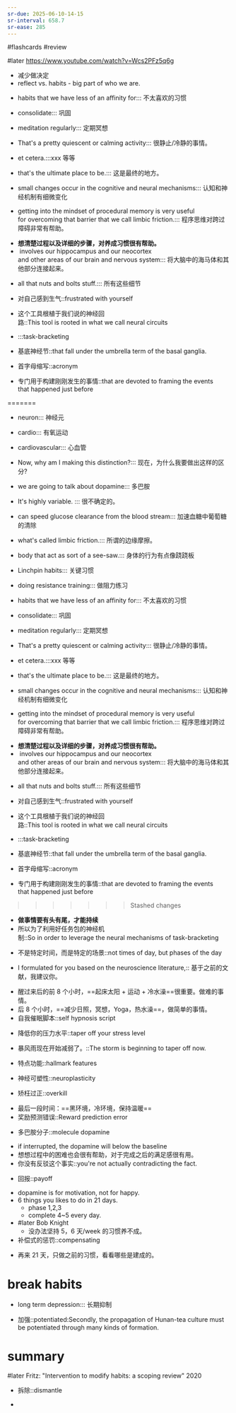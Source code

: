 ```yaml
---
sr-due: 2025-06-10-14-15
sr-interval: 658.7
sr-ease: 285
---
```


#flashcards 
#review

#later https://www.youtube.com/watch?v=Wcs2PFz5q6g
- 减少做决定
- reflect  vs. habits - big part of who we are.
<!--SR:!2024-03-24,9,264!2024-03-23,8,264-->
- habits that we have less of an affinity for::: 不太喜欢的习惯
<!--SR:!2024-11-24,48,264!2025-03-20,167,264-->
- consolidate::: 巩固
<!--SR:!2024-08-13,27,244!2024-12-06,60,264-->
- meditation regularly::: 定期冥想
<!--SR:!2024-11-13,427,265!2024-12-06,60,264-->
- That's a pretty quiescent or calming activity::: 很静止/冷静的事情。
<!--SR:!2024-07-22,21,264!2024-12-25,79,284-->
- et cetera.:::xxx 等等
<!--SR:!2024-12-09,63,264!2025-02-20,136,264-->
- that's the ultimate place to be.::: 这是最终的地方。
<!--SR:!2024-08-14,72,264!2025-04-17,192,264-->
- small changes occur in the cognitive and neural mechanisms::: 认知和神经机制有细微变化
<!--SR:!2024-10-26,117,284!2025-02-07,122,264-->
- getting into the mindset of procedural memory is very useful for overcoming that barrier that we call limbic friction.::: 程序思维对跨过障碍非常有帮助。
<!--SR:!2025-05-01,499,250!2025-04-06,181,264-->
- **想清楚过程以及详细的步骤，对养成习惯很有帮助。**
-  involves our hippocampus and our neocortex and other areas of our brain and nervous system::: 将大脑中的海马体和其他部分连接起来。
<!--SR:!2024-07-21,20,264!2024-10-20,68,264-->
- all that nuts and bolts stuff.::: 所有这些细节
<!--SR:!2024-11-11,54,264!2025-05-04,212,264-->
- 对自己感到生气::frustrated with yourself
<!--SR:!2024-11-01,25,244-->
- 这个工具根植于我们说的神经回路::This tool is rooted in what we call neural circuits
<!--SR:!2025-02-18,134,264-->
- :::task-bracketing
<!--SR:!2026-11-28,880,272!2025-04-12,186,264-->
- 基底神经节::that fall under the umbrella term of the basal ganglia.
<!--SR:!2025-02-21,137,264-->
- 首字母缩写::acronym
<!--SR:!2024-10-29,77,264-->
- 专门用于构建刚刚发生的事情::that are devoted to framing the events that happened just before
<!--SR:!2024-10-07,98,284-->
=======
- neuron::: 神经元
<!--SR:!2025-03-29,192,264!2024-08-30,60,264-->
- cardio::: 有氧运动
<!--SR:!2024-12-11,65,264!2024-07-29,28,264-->
- cardiovascular::: 心血管
<!--SR:!2025-05-29,440,210!2024-07-30,29,264-->
- Now, why am I making this distinction?::: 现在，为什么我要做出这样的区分?
<!--SR:!2026-06-08,707,250!2024-10-12,16,244-->
- we are going to talk about dopamine::: 多巴胺
<!--SR:!2024-07-24,23,264!2024-08-25,55,264-->
- It's highly variable. ::: 很不确定的。
<!--SR:!2024-12-22,76,264!2024-12-18,72,264-->
- can speed glucose clearance from the blood stream::: 加速血糖中葡萄糖的清除
<!--SR:!2024-07-28,27,264!2024-07-27,26,264-->
- what's called limbic friction.::: 所谓的边缘摩擦。
<!--SR:!2025-04-30,415,205!2025-04-05,199,264-->
- body that act as sort of a see-saw.::: 身体的行为有点像跷跷板
<!--SR:!2024-07-25,52,264!2025-03-27,171,264-->
- Linchpin habits::: 关键习惯
<!--SR:!2025-05-01,206,264!2025-04-17,192,264-->
- doing resistance training::: 做阻力练习
<!--SR:!2024-07-26,25,264!2024-12-01,58,264-->
- habits that we have less of an affinity for::: 不太喜欢的习惯
<!--SR:!2026-04-24,662,250!2025-03-25,169,264-->
- consolidate::: 巩固
<!--SR:!2024-12-21,75,264!2025-03-08,152,264-->
- meditation regularly::: 定期冥想
<!--SR:!2024-11-18,61,264!2024-12-05,62,264-->
- That's a pretty quiescent or calming activity::: 很静止/冷静的事情。
<!--SR:!2025-05-08,213,264!2024-12-09,63,264-->
- et cetera.:::xxx 等等
<!--SR:!2026-04-15,653,245!2025-04-19,197,264-->
- that's the ultimate place to be.::: 这是最终的地方。
<!--SR:!2024-09-03,64,264!2024-12-13,70,264-->
- small changes occur in the cognitive and neural mechanisms::: 认知和神经机制有细微变化
<!--SR:!2025-05-08,419,205!2024-12-02,56,264-->
- getting into the mindset of procedural memory is very useful for overcoming that barrier that we call limbic friction.::: 程序思维对跨过障碍非常有帮助。
<!--SR:!2025-05-05,210,264!2024-12-22,76,264-->
- **想清楚过程以及详细的步骤，对养成习惯很有帮助。**
-  involves our hippocampus and our neocortex and other areas of our brain and nervous system::: 将大脑中的海马体和其他部分连接起来。
<!--SR:!2024-08-12,70,264!2024-09-16,77,264-->
- all that nuts and bolts stuff.::: 所有这些细节
<!--SR:!2024-09-17,78,264!2024-12-13,67,264-->
- 对自己感到生气::frustrated with yourself
<!--SR:!2025-03-11,361,192-->
- 这个工具根植于我们说的神经回路::This tool is rooted in what we call neural circuits
<!--SR:!2024-07-23,22,264-->
- :::task-bracketing
<!--SR:!2024-12-15,68,264!2024-07-30,29,264-->
- 基底神经节::that fall under the umbrella term of the basal ganglia.
<!--SR:!2024-07-20,19,264-->
- 首字母缩写::acronym
<!--SR:!2024-08-19,49,264-->
- 专门用于构建刚刚发生的事情::that are devoted to framing the events that happened just before
<!--SR:!2024-07-30,29,264-->
>>>>>>> Stashed changes
- **做事情要有头有尾，才能持续**
- 所以为了利用好任务包的神经机制::So in order to leverage the neural mechanisms of task-bracketing
<!--SR:!2024-07-21,20,264-->
- 不是特定时间，而是特定的场景::not times of day, but phases of the day
<!--SR:!2025-02-23,138,264-->
- I formulated for you based on the neuroscience literature,:: 基于之前的文献，我建议你。
<!--SR:!2024-12-15,70,264-->
- 醒过来后的前 8 个小时，==起床太阳 + 运动 + 冷水澡==很重要。做难的事情。
- 后 8 个小时，==减少日照，冥想，Yoga，热水澡==，做简单的事情。
- 自我催眠脚本::self hypnosis script
<!--SR:!2024-11-26,53,264-->
- 降低你的压力水平::taper off your stress level
<!--SR:!2024-12-23,76,264-->
- 暴风雨现在开始减弱了。::The storm is beginning to taper off now.
<!--SR:!2024-09-03,64,264-->
- 特点功能::hallmark features
<!--SR:!2024-09-04,65,264-->
- 神经可塑性::neuroplasticity
<!--SR:!2025-04-27,205,264-->
- 矫枉过正::overkill
<!--SR:!2025-03-19,162,264-->
- 最后一段时间：==黑环境，冷环境，保持温暖==
- 奖励预测错误::Reward prediction error
<!--SR:!2024-08-21,51,264-->
- 多巴胺分子::molecule dopamine
<!--SR:!2024-07-22,21,264-->
- if interrupted, the dopamine will below the baseline
- 想想过程中的困难也会很有帮助，对于完成之后的满足感很有用。
- 你没有反驳这个事实::you're not actually contradicting the fact.
<!--SR:!2025-04-20,194,264-->
- 回报::payoff
<!--SR:!2024-09-03,64,264-->
- dopamine is for motivation, not for happy.
- 6 things you likes to do in 21 days.
	- phase 1,2,3
	- complete 4~5 every day.
- #later Bob Knight
	- 没办法坚持 5，6 天/week 的习惯养不成。
- 补偿式的惩罚::compensating
<!--SR:!2024-07-30,29,264-->
- 再来 21 天，只做之前的习惯，看看哪些是建成的。
# break habits
- long term depression::: 长期抑制
<!--SR:!2024-12-07,64,264!2024-07-22,21,264-->
- 加强::potentiated:Secondly, the propagation of Hunan-tea culture must be potentiated through many kinds of formation.
<!--SR:!2025-04-22,197,264-->

# summary
#later Fritz: "Intervention to modify habits: a scoping review"      2020


- 拆除::dismantle
<!--SR:!2025-04-04,179,264-->
- 


